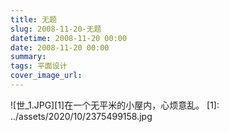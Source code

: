 ```yaml
---
title: 无题
slug: 2008-11-20-无题
datetime: 2008-11-20 00:00
date: 2008-11-20 00:00
summary: 
tags: 平面设计
cover_image_url: 
---
```

![世_1.JPG][1]在一个无平米的小屋内，心烦意乱。  [1]: ../assets/2020/10/2375499158.jpg